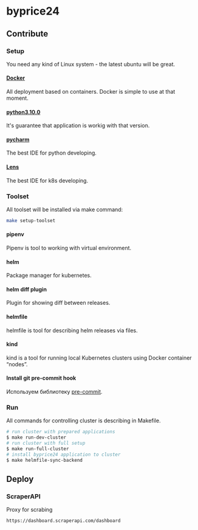 # byprice24
## Contribute
### Setup
You need any kind of Linux system - the latest ubuntu will be great.

#### [Docker](https://www.docker.com/)
All deployment based on containers. Docker is simple to use at that moment.

#### [python3.10.0](https://www.python.org/downloads/release/python-3100/)
It's guarantee that application is workig with that version.

#### [pycharm](https://www.jetbrains.com/ru-ru/pycharm/)
The best IDE for python developing.

#### [Lens](https://k8slens.dev/)
The best IDE for k8s developing.

### Toolset
All toolset will be installed via make command:
```bash
make setup-toolset
```

#### pipenv
Pipenv is tool to working with virtual environment.

#### helm
Package manager for kubernetes.

#### helm diff plugin
Plugin for showing diff between releases.

#### helmfile
helmfile is tool for describing helm releases via files.

#### kind
kind is a tool for running local Kubernetes clusters using Docker container “nodes”.

#### Install git pre-commit hook
Используем библиотеку [pre-commit](https://pre-commit.com).

### Run
All commands for controlling cluster is describing in Makefile.

```bash
# run cluster with prepared applications
$ make run-dev-cluster
# run cluster with full setup
$ make run-full-cluster
# install byprice24 application to cluster
$ make helmfile-sync-backend
```

## Deploy
### ScraperAPI
Proxy for scrabing
```bash
https://dashboard.scraperapi.com/dashboard
```
